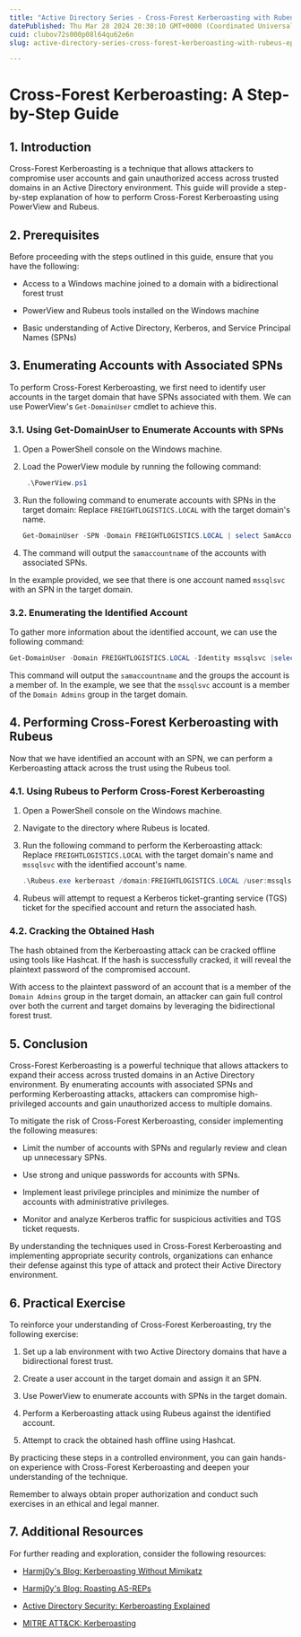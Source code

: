 ```yaml
---
title: "Active Directory Series - Cross-Forest Kerberoasting with Rubeus - Episode 6"
datePublished: Thu Mar 28 2024 20:30:10 GMT+0000 (Coordinated Universal Time)
cuid: clubov72s000p08l64qu62e6n
slug: active-directory-series-cross-forest-kerberoasting-with-rubeus-episode-6

---
```


# **Cross-Forest Kerberoasting: A Step-by-Step Guide**

## **1\. Introduction**

Cross-Forest Kerberoasting is a technique that allows attackers to compromise user accounts and gain unauthorized access across trusted domains in an Active Directory environment. This guide will provide a step-by-step explanation of how to perform Cross-Forest Kerberoasting using PowerView and Rubeus.

## **2\. Prerequisites**

Before proceeding with the steps outlined in this guide, ensure that you have the following:

* Access to a Windows machine joined to a domain with a bidirectional forest trust
    
* PowerView and Rubeus tools installed on the Windows machine
    
* Basic understanding of Active Directory, Kerberos, and Service Principal Names (SPNs)
    

## **3\. Enumerating Accounts with Associated SPNs**

To perform Cross-Forest Kerberoasting, we first need to identify user accounts in the target domain that have SPNs associated with them. We can use PowerView's `Get-DomainUser` cmdlet to achieve this.

### **3.1. Using Get-DomainUser to Enumerate Accounts with SPNs**

1. Open a PowerShell console on the Windows machine.
    
2. Load the PowerView module by running the following command:
    
    ```powershell
     .\PowerView.ps1
    ```
    
3. Run the following command to enumerate accounts with SPNs in the target domain: Replace `FREIGHTLOGISTICS.LOCAL` with the target domain's name.
    
    ```powershell
    Get-DomainUser -SPN -Domain FREIGHTLOGISTICS.LOCAL | select SamAccountName
    ```
    
4. The command will output the `samaccountname` of the accounts with associated SPNs.
    

In the example provided, we see that there is one account named `mssqlsvc` with an SPN in the target domain.

### **3.2. Enumerating the Identified Account**

To gather more information about the identified account, we can use the following command:

```powershell
Get-DomainUser -Domain FREIGHTLOGISTICS.LOCAL -Identity mssqlsvc |select samaccountname,memberof
```

This command will output the `samaccountname` and the groups the account is a member of. In the example, we see that the `mssqlsvc` account is a member of the `Domain Admins` group in the target domain.

## **4\. Performing Cross-Forest Kerberoasting with Rubeus**

Now that we have identified an account with an SPN, we can perform a Kerberoasting attack across the trust using the Rubeus tool.

### **4.1. Using Rubeus to Perform Cross-Forest Kerberoasting**

1. Open a PowerShell console on the Windows machine.
    
2. Navigate to the directory where Rubeus is located.
    
3. Run the following command to perform the Kerberoasting attack: Replace `FREIGHTLOGISTICS.LOCAL` with the target domain's name and `mssqlsvc` with the identified account's name.
    
    ```powershell
    .\Rubeus.exe kerberoast /domain:FREIGHTLOGISTICS.LOCAL /user:mssqlsvc /nowrap
    ```
    
4. Rubeus will attempt to request a Kerberos ticket-granting service (TGS) ticket for the specified account and return the associated hash.
    

### **4.2. Cracking the Obtained Hash**

The hash obtained from the Kerberoasting attack can be cracked offline using tools like Hashcat. If the hash is successfully cracked, it will reveal the plaintext password of the compromised account.

With access to the plaintext password of an account that is a member of the `Domain Admins` group in the target domain, an attacker can gain full control over both the current and target domains by leveraging the bidirectional forest trust.

## **5\. Conclusion**

Cross-Forest Kerberoasting is a powerful technique that allows attackers to expand their access across trusted domains in an Active Directory environment. By enumerating accounts with associated SPNs and performing Kerberoasting attacks, attackers can compromise high-privileged accounts and gain unauthorized access to multiple domains.

To mitigate the risk of Cross-Forest Kerberoasting, consider implementing the following measures:

* Limit the number of accounts with SPNs and regularly review and clean up unnecessary SPNs.
    
* Use strong and unique passwords for accounts with SPNs.
    
* Implement least privilege principles and minimize the number of accounts with administrative privileges.
    
* Monitor and analyze Kerberos traffic for suspicious activities and TGS ticket requests.
    

By understanding the techniques used in Cross-Forest Kerberoasting and implementing appropriate security controls, organizations can enhance their defense against this type of attack and protect their Active Directory environment.

## **6\. Practical Exercise**

To reinforce your understanding of Cross-Forest Kerberoasting, try the following exercise:

1. Set up a lab environment with two Active Directory domains that have a bidirectional forest trust.
    
2. Create a user account in the target domain and assign it an SPN.
    
3. Use PowerView to enumerate accounts with SPNs in the target domain.
    
4. Perform a Kerberoasting attack using Rubeus against the identified account.
    
5. Attempt to crack the obtained hash offline using Hashcat.
    

By practicing these steps in a controlled environment, you can gain hands-on experience with Cross-Forest Kerberoasting and deepen your understanding of the technique.

Remember to always obtain proper authorization and conduct such exercises in an ethical and legal manner.

## **7\. Additional Resources**

For further reading and exploration, consider the following resources:

* [Harmj0y's Blog: Kerberoasting Without Mimikatz](https://www.harmj0y.net/blog/powershell/kerberoasting-without-mimikatz/)
    
* [Harmj0y's Blog: Roasting AS-REPs](https://www.harmj0y.net/blog/activedirectory/roasting-as-reps/)
    
* [Active Directory Security: Kerberoasting Explained](https://adsecurity.org/?p=3458)
    
* [MITRE ATT&CK: Kerberoasting](https://attack.mitre.org/techniques/T1558/003/)